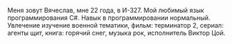Меня зовут Вячеслав, мне 22 года, в И-327. 
Мой любимый язык программирования C#.
Навык в программировании нормальный.
Увлечение изучение военной тематики, фильм: терминатор 2, сериал: агенты щит, книга: горячий снег, музыка рок, исполнитель Виктор Цой.
